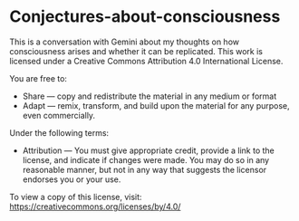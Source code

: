 # Conjectures-about-consciousness
This is a conversation with Gemini about my thoughts on how consciousness arises and whether it can be replicated.
This work is licensed under a Creative Commons Attribution 4.0 International License.

You are free to:
* Share — copy and redistribute the material in any medium or format
* Adapt — remix, transform, and build upon the material
for any purpose, even commercially.

Under the following terms:
* Attribution — You must give appropriate credit, provide a link to the license, and indicate if changes were made. You may do so in any reasonable manner, but not in any way that suggests the licensor endorses you or your use.

To view a copy of this license, visit:
https://creativecommons.org/licenses/by/4.0/
